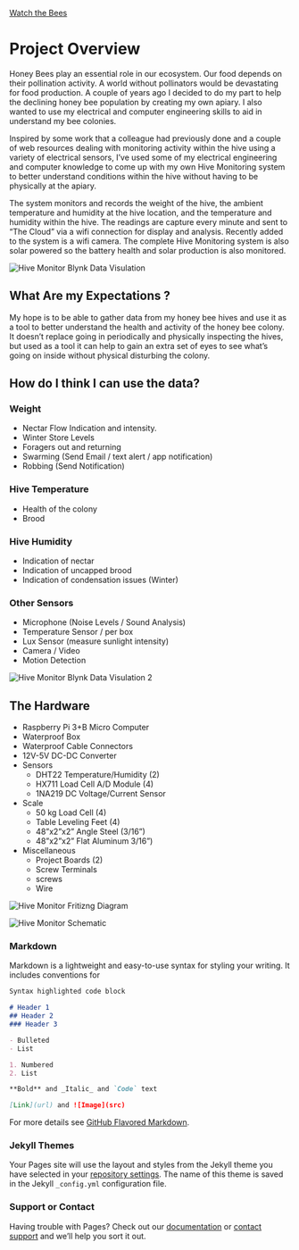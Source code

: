 [Watch the Bees](http://admin:123456@kyserike.mynetgear.com:500/mjpeg/stream.cgi?chn=0)

# Project Overview

Honey Bees play an essential role in our ecosystem. Our food depends on their pollination activity. A world without pollinators would be devastating for food production. A couple of years ago I decided to do my part to help the declining honey bee population by creating my own apiary. I also wanted to use my electrical and computer engineering skills to aid in understand my bee colonies.

Inspired by some work that a colleague had previously done and a couple of web resources dealing with monitoring activity within the hive using a variety of electrical sensors, I’ve used some of my electrical engineering and computer knowledge to come up with my own Hive Monitoring system to better understand conditions within the hive without having to be physically at the apiary. 

The system monitors and records the weight of the hive, the ambient temperature and humidity at the hive location, and the
temperature and humidity within the hive. The readings are capture every minute and sent to “The Cloud” via a wifi connection
for display and analysis. Recently added to the system is a wifi camera. The complete Hive Monitoring system is also solar
powered so the battery health and solar production is also monitored.

![Hive Monitor Blynk Data Visulation](/images/HM_Blynk_1.PNG)

## What Are my Expectations ?

My hope is to be able to gather data from my honey bee hives and use it as a tool to better understand the health and activity
of the honey bee colony. It doesn’t replace going in periodically and physically inspecting the hives, but used as a tool it
can help to gain an extra set of eyes to see what’s going on inside without physical disturbing the colony.

## How do I think I can use the data?

### Weight
- Nectar Flow Indication and intensity.
- Winter Store Levels
- Foragers out and returning
- Swarming (Send Email / text alert / app notification)
- Robbing (Send Notification)

### Hive Temperature
- Health of the colony
- Brood

### Hive Humidity
- Indication of nectar 
- Indication of uncapped brood
- Indication of condensation issues (Winter)

### Other Sensors
- Microphone (Noise Levels / Sound Analysis)
- Temperature Sensor / per box
- Lux Sensor (measure sunlight intensity)
- Camera / Video
- Motion Detection

![Hive Monitor Blynk Data Visulation 2](/images/HM_Blynk_2.PNG)

## The Hardware

- Raspberry Pi 3+B Micro Computer
- Waterproof Box
- Waterproof Cable Connectors
- 12V-5V DC-DC Converter
- Sensors
  - DHT22 Temperature/Humidity (2)
  - HX711 Load Cell A/D Module (4)
  - 1NA219 DC Voltage/Current Sensor
- Scale
  - 50 kg Load Cell (4)
  - Table Leveling Feet (4)
  - 48”x2”x2” Angle Steel (3/16”)
  - 48”x2”x2” Flat Aluminum 3/16”)
- Miscellaneous
  - Project Boards (2)
  - Screw Terminals
  - screws
  - Wire
  
![Hive Monitor Fritizng Diagram](/images/Hive_Monitor_bb.jpg)

![Hive Monitor Schematic](/images/Hive_Monitor_schem.jpg)

### Markdown

Markdown is a lightweight and easy-to-use syntax for styling your writing. It includes conventions for

```markdown
Syntax highlighted code block

# Header 1
## Header 2
### Header 3

- Bulleted
- List

1. Numbered
2. List

**Bold** and _Italic_ and `Code` text

[Link](url) and ![Image](src)
```

For more details see [GitHub Flavored Markdown](https://guides.github.com/features/mastering-markdown/).

### Jekyll Themes

Your Pages site will use the layout and styles from the Jekyll theme you have selected in your [repository settings](https://github.com/Chris-Conklin-61/Chris-Conklin-61.github.io/settings). The name of this theme is saved in the Jekyll `_config.yml` configuration file.

### Support or Contact

Having trouble with Pages? Check out our [documentation](https://help.github.com/categories/github-pages-basics/) or [contact support](https://github.com/contact) and we’ll help you sort it out.
